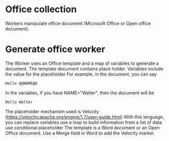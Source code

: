 # Office collection

Workers manipulate office document (Microsoft Office or Open office document).

# Generate office worker

The Worker uses an Office template and a map of variables to generate a document. The template document contains place
holder. Variables include the value for the placeholder For example, in the document, you can say

````
Hello @@NAME@@
````

In the variables, if you have NAME="Walter", then the document will be

````
Hello Walter
````

The placeholder mechanism used is Velocity (https://velocity.apache.org/engine/1.7/user-guide.html)
With this language, you can replace variables use a loop to build information from a list of data use conditional
placeholder The template is a Word document or an Open Office document. Use a Merge field in Word to add the Velocity
marker.
